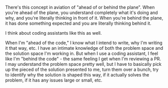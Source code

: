 
There's this concept in aviation of "ahead of or behind the plane". When you're ahead of the plane, you understand completely what it's doing and why, and you're literally thinking in front of it. When you're behind the plane, it has done something expected and you are literally thinking behind it.

I think about coding assistants like this as well.

When I'm "ahead of the code," I know what I intend to write, why I'm writing it that way, etc. I have an intimate knowledge of both the problem space and the solution space I'm working in. But when I use a coding assistant, I feel like I'm "behind the code" - the same feeling I get when I'm reviewing a PR. I may understand the problem space pretty well, but I have to basically pick up the pieced of the solution presented to me, turn them over a bunch, try to identify why the solution is shaped this way, if it actually solves the problem, if it has any issues large or small, etc.


